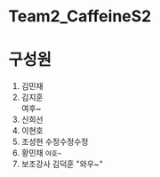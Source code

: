 # Team2_CaffeineS2


# 구성원

1. 김민재
2. 김지훈 <div>여후~</div>
3. 신희선
4. 이현호
5. 조성현 수정수정수정
6. 황민채  `야호~`
7. 보조강사 김덕훈 "와우~"
